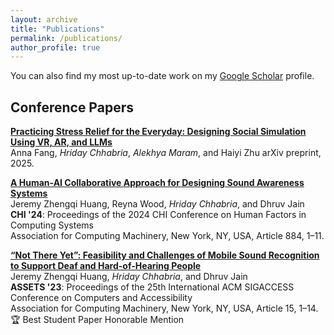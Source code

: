 ```yaml
---
layout: archive
title: "Publications"
permalink: /publications/
author_profile: true
---
```


You can also find my most up-to-date work on my [Google Scholar](https://scholar.google.com/citations?user=kT1Wm7oAAAAJ&hl=en) profile.

## Conference Papers
[**Practicing Stress Relief for the Everyday: Designing Social Simulation Using VR, AR, and LLMs**](../publication/2025-simulus-design-study)  
Anna Fang, *Hriday Chhabria*, *Alekhya Maram*, and Haiyi Zhu
arXiv preprint, 2025.

[**A Human-AI Collaborative Approach for Designing Sound Awareness Systems**](../publication/2024-chi-human-ai-sound-awareness)<br/>
Jeremy Zhengqi Huang, Reyna Wood, *Hriday Chhabria*, and Dhruv Jain<br/>
**CHI '24**: Proceedings of the 2024 CHI Conference on Human Factors in Computing Systems<br/>
Association for Computing Machinery, New York, NY, USA, Article 884, 1–11.

[**“Not There Yet”: Feasibility and Challenges of Mobile Sound Recognition to Support Deaf and Hard-of-Hearing People**](../publication/2023-assets-not-there-yet)<br/>
Jeremy Zhengqi Huang, *Hriday Chhabria*, and Dhruv Jain<br/>
**ASSETS '23**: Proceedings of the 25th International ACM SIGACCESS Conference on Computers and Accessibility<br/>
Association for Computing Machinery, New York, NY, USA, Article 15, 1–14.<br/>
🏆 Best Student Paper Honorable Mention

